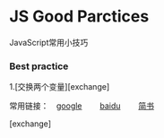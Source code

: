 # JS Good Parctices

JavaScript常用小技巧



### Best practice

1.[交换两个变量][exchange]











常用链接：&emsp;[google][2] &emsp;&emsp;[baidu][1] &emsp;&emsp;[简书][3]



[1]: https://www.baidu.com/
[2]:https://www.google.com/
[3]:https://www.jianshu.com/u/38cda4df3e4c

[exchange]

